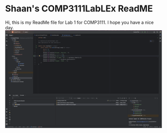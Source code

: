 # Shaan's COMP3111LabLEx ReadME
Hi, this is my ReadMe file for Lab 1 for COMP3111. I hope you have a nice day.
![image](./screenshot.png)